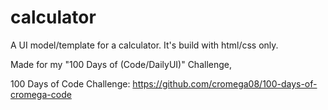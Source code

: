 # calculator

A UI model/template for a calculator. It's build with html/css only.

Made for my "100 Days of (Code/DailyUI)" Challenge,

100 Days of Code Challenge: https://github.com/cromega08/100-days-of-cromega-code
